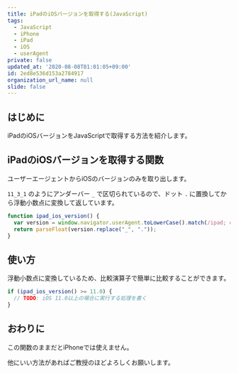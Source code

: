 ```yaml
---
title: iPadのiOSバージョンを取得する(JavaScript)
tags:
  - JavaScript
  - iPhone
  - iPad
  - iOS
  - userAgent
private: false
updated_at: '2020-08-08T01:01:05+09:00'
id: 2ed8e536d153a2784917
organization_url_name: null
slide: false
---
```

## はじめに

iPadのiOSバージョンをJavaScriptで取得する方法を紹介します。

## iPadのiOSバージョンを取得する関数

ユーザーエージェントからiOSのバージョンのみを取り出します。

`11_3_1` のようにアンダーバー `_` で区切られているので、ドット `.` に置換してから浮動小数点に変換して返しています。

```js
function ipad_ios_version() {
  var version = window.navigator.userAgent.toLowerCase().match(/ipad; cpu os (.+?) like/)[1];
  return parseFloat(version.replace("_", "."));
}
```

## 使い方

浮動小数点に変換しているため、比較演算子で簡単に比較することができます。

```js
if (ipad_ios_version() >= 11.0) {
  // TODO: iOS 11.0以上の場合に実行する処理を書く
}
```

## おわりに

この関数のままだとiPhoneでは使えません。

他にいい方法があればご教授のほどよろしくお願いします。
